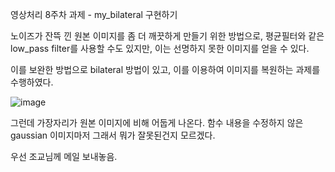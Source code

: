 영상처리 8주차 과제 - my_bilateral 구현하기

노이즈가 잔뜩 낀 원본 이미지를 좀 더 깨끗하게 만들기 위한 방법으로, 평균필터와 같은 low_pass filter를 사용할 수도 있지만, 이는 선명하지 못한 이미지를 얻을 수 있다.

이를 보완한 방법으로 bilateral 방법이 있고, 이를 이용하여 이미지를 복원하는 과제를 수행하였다.


![image](https://user-images.githubusercontent.com/44044134/83904083-38533200-a79a-11ea-9acb-f60830b3dffb.png)

그런데 가장자리가 원본 이미지에 비해 어둡게 나온다. 함수 내용을 수정하지 않은 gaussian 이미지마저 그래서 뭐가 잘못된건지 모르겠다.

우선 조교님께 메일 보내놓음.
